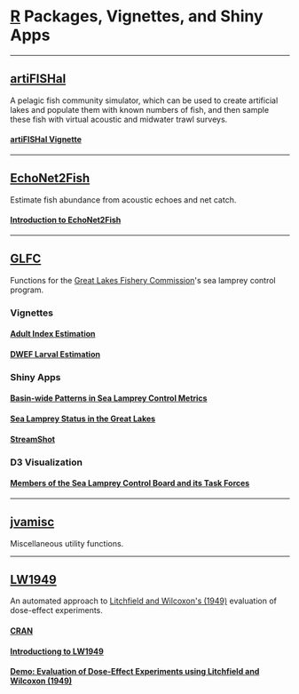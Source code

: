 # [R](https://www.r-project.org/) Packages, Vignettes, and Shiny Apps

---

## [artiFISHal](https://github.com/JVAdams/artiFISHal)
A pelagic fish community simulator, which can be used to create artificial lakes and populate them with known numbers of fish, and then sample these fish with virtual acoustic and midwater trawl surveys.

#### [artiFISHal Vignette](https://github.com/JVAdams/artiFISHal/blob/master/Vignette.md)

---

## [EchoNet2Fish](https://github.com/JVAdams/EchoNet2Fish)
Estimate fish abundance from acoustic echoes and net catch.

#### [Introduction to EchoNet2Fish](https://rawgit.com/JVAdams/EchoNet2Fish/master/vignettes/Intro.html)

---

## [GLFC](https://github.com/JVAdams/GLFC)
Functions for the [Great Lakes Fishery Commission](http://www.glfc.org/)'s sea lamprey control program.

### Vignettes

#### [Adult Index Estimation](https://rawgit.com/JVAdams/GLFC/master/vignettes/Adult-Index.html)
  
#### [DWEF Larval Estimation](https://rawgit.com/JVAdams/GLFC/master/vignettes/DWEFES-Vignette.html)
    
### Shiny Apps

#### [Basin-wide Patterns in Sea Lamprey Control Metrics](https://jvadams.shinyapps.io/Control/)

#### [Sea Lamprey Status in the Great Lakes](https://jvadams.shinyapps.io/SeaLampreyStatus/)
  
#### [StreamShot](https://jvadams.shinyapps.io/StreamShot/)

### D3 Visualization

#### [Members of the Sea Lamprey Control Board and its Task Forces](http://jvadams.github.io/vishy/SLCB.html)
  
---

## [jvamisc](https://github.com/JVAdams/jvamisc) 
Miscellaneous utility functions.

---

## [LW1949](https://github.com/JVAdams/LW1949) 
An automated approach to [Litchfield and Wilcoxon's (1949)](http://jpet.aspetjournals.org/content/96/2/99.abstract) evaluation of dose-effect experiments.

#### [CRAN](https://CRAN.R-project.org/package=LW1949)

#### [Introductiong to LW1949](https://rawgit.com/JVAdams/LW1949/master/vignettes/Intro.html)

#### [Demo: Evaluation of Dose-Effect Experiments using Litchfield and Wilcoxon (1949)](https://jvadams.shinyapps.io/LW1949demo/)
